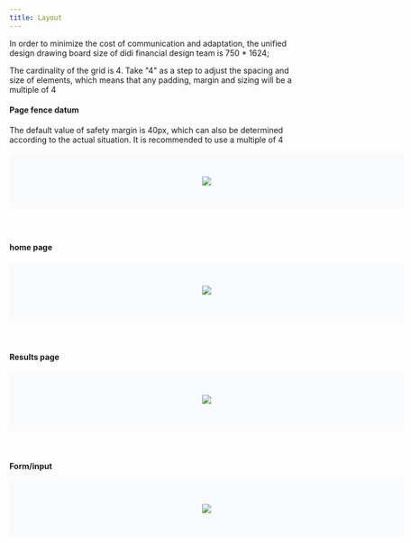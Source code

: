 ```yaml
---
title: Layout
---
```


<style>
.doc-cutline-wrapper{display:-webkit-box;display:-ms-flexbox;display:flex;margin-top:16px}
.doc-cutline{position:relative;display:-webkit-inline-box;display:-ms-inline-flexbox;
margin-top: -15px;display:inline-flex;margin-bottom:42px;-webkit-box-sizing:border-box;box-sizing:border-box;-webkit-box-flex:1;-ms-flex:1;flex:1;-webkit-box-orient:vertical;-webkit-box-direction:normal;-ms-flex-direction:column;flex-direction:column}
.doc-cutline:first-of-type{margin-right:40px}
.doc-cutline-item{display:-webkit-box;display:-ms-flexbox;display:flex;-webkit-box-align:center;-ms-flex-align:center;align-items:center;-webkit-box-pack:center;-ms-flex-pack:center;justify-content:center;margin-top:16px;padding:20px;background:#F9FAFB}
.doc-cutline-title{font-size:14px;color:#111A34}
.doc-cutline-desc{margin-top:12px;margin-bottom:8px;font-size:12px;color:#41485D}
.doc-cutline-item-padding {padding-bottom: 40px;padding-top: 40px;}
.doc-cutline-min-width{min-width: 700px}
@media (max-width:750px){.doc-cutline-wrapper{-webkit-box-orient:vertical;-webkit-box-direction:normal;-ms-flex-direction:column;flex-direction:column}
.doc-cutline{max-width:100%}
.doc-cutline-min-width{min-width: auto}
}
.doc-content-paragraph h4{margin-top:20px}
.layout-last {margin-bottom: -8px;}
</style>

In order to minimize the cost of communication and adaptation, the unified design drawing board size of didi financial design team is 750 * 1624;

The cardinality of the grid is 4. Take "4" as a step to adjust the spacing and size of elements, which means that any padding, margin and sizing will be a multiple of 4

#### Page fence datum

The default value of safety margin is 40px, which can also be determined according to the actual situation. It is recommended to use a multiple of 4

<div class="doc-cutline-wrapper">
  <div class="doc-cutline doc-cutline-min-width">
    <div class="doc-cutline-item doc-cutline-item-padding">
      <img src="https://pt-starimg.didistatic.com/static/starimg/img/lmkDAXXHAj1643257416699.png" style="max-width: 340px;">
    </div>
  </div>
  <div class="doc-cutline">&nbsp;</div>
</div>

#### home page

<div class="doc-cutline-wrapper">
  <div class="doc-cutline doc-cutline-min-width">
    <div class="doc-cutline-item doc-cutline-item-padding">
      <img src="https://pt-starimg.didistatic.com/static/starimg/img/zRhpemuXX81643257427184.png" style="max-width: 340px;">
    </div>
  </div>
  <div class="doc-cutline">&nbsp;</div>
</div>

#### Results page

<div class="doc-cutline-wrapper">
  <div class="doc-cutline doc-cutline-min-width">
    <div class="doc-cutline-item doc-cutline-item-padding">
      <img src="https://pt-starimg.didistatic.com/static/starimg/img/PF0LZjNYU31643257439081.png" style="max-width: 340px;">
    </div>
  </div>
  <div class="doc-cutline">&nbsp;</div>
</div>


#### Form/input

<div class="doc-cutline-wrapper layout-last">
  <div class="doc-cutline doc-cutline-min-width">
    <div class="doc-cutline-item doc-cutline-item-padding">
      <img src="https://pt-starimg.didistatic.com/static/starimg/img/185k5HNIcF1643257447814.png" style="max-width: 340px;">
    </div>
  </div>
  <div class="doc-cutline">&nbsp;</div>
</div>